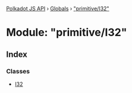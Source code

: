 [Polkadot JS API](../README.md) › [Globals](../globals.md) › ["primitive/I32"](_primitive_i32_.md)

# Module: "primitive/I32"

## Index

### Classes

* [I32](../classes/_primitive_i32_.i32.md)

